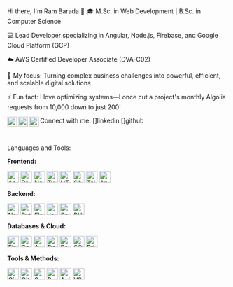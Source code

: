 Hi there, I'm Ram Barada 👋
🎓 M.Sc. in Web Development | B.Sc. in Computer Science 

💻 Lead Developer specializing in Angular, Node.js, Firebase, and Google Cloud Platform (GCP) 

☁️ AWS Certified Developer Associate (DVA-C02) 

🎯 My focus: Turning complex business challenges into powerful, efficient, and scalable digital solutions 

⚡ Fun fact: I love optimizing systems—I once cut a project's monthly Algolia requests from 10,000 down to just 200! 

Connect with me:
[<img align="left" alt="Ram Barada | LinkedIn" width="22px" src="https://skillicons.dev/icons?i=linkedin" />]linkedin [<img align="left" alt="Ram Barada | GitHub" width="22px" src="https://skillicons.dev/icons?i=github" />]github <img align="left" alt="owmrambarada@gmail.com" width="22px" src="https://skillicons.dev/icons?i=gmail" />

<br />

Languages and Tools:
<p align="left"> <strong>Frontend:</strong>


<img alt="Angular" width="26px" src="https://www.google.com/search?q=https://skillicons.dev/icons%3Fi%3Dangular" /> <img alt="React" width="26px" src="https://skillicons.dev/icons?i=react" /> <img alt="Next.js" width="26px" src="https://www.google.com/search?q=https://skillicons.dev/icons%3Fi%3Dnextjs" /> <img alt="TypeScript" width="26px" src="https://www.google.com/search?q=https://skillicons.dev/icons%3Fi%3Dtypescript" /> <img alt="HTML" width="26px" src="https://skillicons.dev/icons?i=html" /> <img alt="SASS" width="26px" src="https://www.google.com/search?q=https://skillicons.dev/icons%3Fi%3Dsass" /> <img alt="Tailwind CSS" width="26px" src="https://www.google.com/search?q=https://skillicons.dev/icons%3Fi%3Dtailwind" /> <img alt="Angular Material" width="26px" src="https://www.google.com/search?q=https://skillicons.dev/icons%3Fi%3Dmaterialui" /> </p>

<p align="left"> <strong>Backend:</strong>


<img alt="Node.js" width="26px" src="https://skillicons.dev/icons?i=nodejs" /> <img alt="Python" width="26px" src="https://skillicons.dev/icons?i=python" /> <img alt="Flask" width="26px" src="https://www.google.com/search?q=https://skillicons.dev/icons%3Fi%3Dflask" /> <img alt="Java" width="26px" src="https://skillicons.dev/icons?i=java" /> <img alt="Spring Boot" width="26px" src="https://www.google.com/search?q=https://skillicons.dev/icons%3Fi%3Dspring" /> <img alt="PHP" width="26px" src="https://skillicons.dev/icons?i=php" /> </p>

<p align="left"> <strong>Databases & Cloud:</strong>


<img alt="Firebase" width="26px" src="https://skillicons.dev/icons?i=firebase" /> <img alt="Google Cloud (GCP)" width="26px" src="https://www.google.com/search?q=https://skillicons.dev/icons%3Fi%3Dgcp" /> <img alt="AWS" width="26px" src="https://www.google.com/search?q=https://skillicons.dev/icons%3Fi%3Daws" /> <img alt="Docker" width="26px" src="https://www.google.com/search?q=https://skillicons.dev/icons%3Fi%3Ddocker" /> <img alt="PostgreSQL" width="26px" src="https://www.google.com/search?q=https://skillicons.dev/icons%3Fi%3Dpostgresql" /> <img alt="SQL Server" width="26px" src="https://www.google.com/search?q=https://skillicons.dev/icons%3Fi%3Dsqlite" /> <img alt="Prisma" width="26px" src="https://www.google.com/search?q=https://skillicons.dev/icons%3Fi%3Dprisma" /> </p>

<p align="left"> <strong>Tools & Methods:</strong>


<img alt="Git" width="26px" src="https://skillicons.dev/icons?i=git" /> <img alt="GitHub" width="26px" src="https://www.google.com/search?q=https://skillicons.dev/icons%3Fi%3Dgithub" /> <img alt="Swagger" width="26px" src="https://www.google.com/search?q=https://skillicons.dev/icons%3Fi%3Dswagger" /> <img alt="Postman" width="26px" src="https://www.google.com/search?q=https://skillicons.dev/icons%3Fi%3Dpostman" /> <img alt="Agile" width="26px" src="https://www.google.com/search?q=https://skillicons.dev/icons%3Fi%3Dtrello" /> <img alt="VS Code" width="26px" src="https://skillicons.dev/icons?i=vscode" /> </p>
